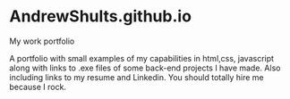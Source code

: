 # AndrewShults.github.io
My work portfolio

A portfolio with small examples of my capabilities in html,css, javascript along with links to .exe files of some back-end projects I have made. Also including links to my resume and Linkedin. You should totally hire me because I rock.
